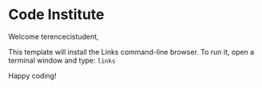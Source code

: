 # Code Institute

Welcome terencecistudent,

This template will install the Links command-line browser. To run it, open a terminal window and type: `links`

Happy coding!
